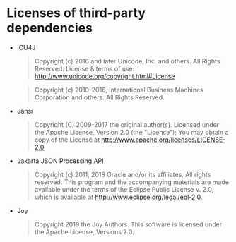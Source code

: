 # Licenses of third-party dependencies

- ICU4J
  > Copyright (c) 2016 and later Unicode, Inc. and others. All Rights Reserved.
    License & terms of use: <http://www.unicode.org/copyright.html#License>

  > Copyright (c) 2010-2016, International Business Machines Corporation and others. All Rights Reserved.

- Jansi
  > Copyright (C) 2009-2017 the original author(s).
    Licensed under the Apache License, Version 2.0 (the "License");
    You may obtain a copy of the License at
    <http://www.apache.org/licenses/LICENSE-2.0>

- Jakarta JSON Processing API
  > Copyright (c) 2011, 2018 Oracle and/or its affiliates. All rights reserved.
    This program and the accompanying materials are made available under the
    terms of the Eclipse Public License v. 2.0, which is available at
    <http://www.eclipse.org/legal/epl-2.0>.

- Joy
  > Copyright 2019 the Joy Authors.
  This software is licensed under the Apache License, Versions 2.0.
